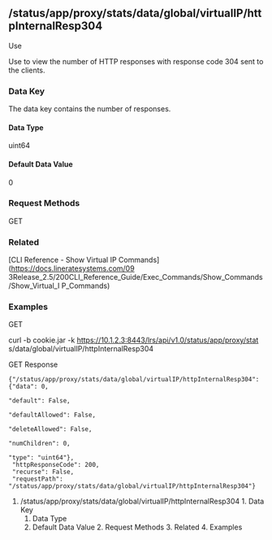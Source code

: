 ## /status/app/proxy/stats/data/global/virtualIP/httpInternalResp304

Use

Use to view the number of HTTP responses with response code 304 sent to the
clients.

### Data Key

The data key contains the number of responses.

#### Data Type

uint64

#### Default Data Value

0

### Request Methods

GET

### Related

[CLI Reference - Show Virtual IP Commands](https://docs.lineratesystems.com/09
3Release_2.5/200CLI_Reference_Guide/Exec_Commands/Show_Commands/Show_Virtual_I
P_Commands)

### Examples

GET

curl -b cookie.jar -k https://10.1.2.3:8443/lrs/api/v1.0/status/app/proxy/stat
s/data/global/virtualIP/httpInternalResp304

GET Response

    
    {"/status/app/proxy/stats/data/global/virtualIP/httpInternalResp304": {"data": 0,
                                                                            "default": False,
                                                                            "defaultAllowed": False,
                                                                            "deleteAllowed": False,
                                                                            "numChildren": 0,
                                                                            "type": "uint64"},
     "httpResponseCode": 200,
     "recurse": False,
     "requestPath": "/status/app/proxy/stats/data/global/virtualIP/httpInternalResp304"}
    

  1. /status/app/proxy/stats/data/global/virtualIP/httpInternalResp304
    1. Data Key
      1. Data Type
      2. Default Data Value
    2. Request Methods
    3. Related
    4. Examples

